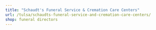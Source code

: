 ```yaml
---
title: "Schaudt's Funeral Service & Cremation Care Centers"
url: /tulsa/schaudts-funeral-service-and-cremation-care-centers/
shop: funeral directors
---
```

